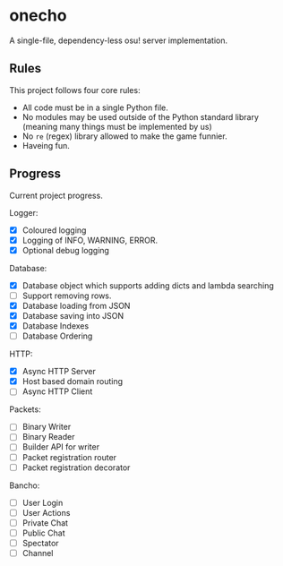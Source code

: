 # onecho
A single-file, dependency-less osu! server implementation.

## Rules
This project follows four core rules:
- All code must be in a single Python file.
- No modules may be used outside of the Python standard library (meaning many things must be implemented by us)
- No `re` (regex) library allowed to make the game funnier.
- Haveing fun.

## Progress
Current project progress.

Logger:
- [x] Coloured logging
- [x] Logging of INFO, WARNING, ERROR.
- [x] Optional debug logging

Database:
- [x] Database object which supports adding dicts and lambda searching
- [ ] Support removing rows.
- [x] Database loading from JSON
- [x] Database saving into JSON
- [x] Database Indexes
- [ ] Database Ordering

HTTP:
- [x] Async HTTP Server
- [x] Host based domain routing
- [ ] Async HTTP Client

Packets:
- [ ] Binary Writer
- [ ] Binary Reader
- [ ] Builder API for writer
- [ ] Packet registration router
- [ ] Packet registration decorator

Bancho:
- [ ] User Login
- [ ] User Actions
- [ ] Private Chat
- [ ] Public Chat
- [ ] Spectator
- [ ] Channel
